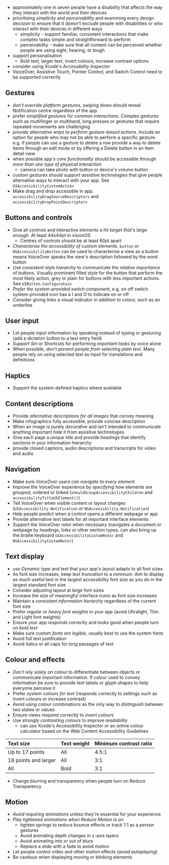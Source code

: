 - approximately one in seven people have a disability that affects the way they interact with the world and their devices
- prioritising *simplicity* and *perceivability* and examining every design decision to ensure that it doesn't  exclude people with disabilities or who interact with their devices in different ways
	- simplicity - support familiar, consistent interactions that make complex tasks simple and straightforward to perform
	- perceivability - make sure that all content can be perceived whether people are using sight, hearing, or tough
- support personalisation
	- Bold text, larger text, invert colours, increase contrast options
- consider using Xcode's *Accessibility Inspector*
- VoiceOver, Assistive Touch, Pointer Control, and Switch Control need to be supported correctly
## Gestures
- *don't override platform gestures*, swiping down should reveal Notification centre regardless of the app
- prefer *simplified gestures* for *common interactions*. Complex gestures such as multifinger or multihand, long presses or gestures that require repeated movements are challenging
- *provide alternative ways to perform gesture-based actions*. Include an option for people who may not be able to perform a specific gesture. e.g. if people can use a gesture to delete a row provide a way to delete items through an edit mode or by offering a Delete button in an item detail view
- when possible app's *core functionality* should be accessible through *more than one type of physical interaction*
	- camera can take photo with button or device's volume button
- *custom gestures* should *support assistive technologies* that give people alternative ways to interact with your app. See `UIAccessibilityCustomAction`
- Make drag and drop accessible in app. `accessibilityDragSourceDescriptors` and `accessibilityDropPointDescriptors`
## Buttons and controls
- Give all controls and interactive elements a *hit target that's large enough*. At least 44x44pt in visionOS
	- Centres of controls should be at least 60pt apart
- *Characterise the accessibility of custom elements*. `button` or `NSAccessibilityButton` can be used to characterise a view as a button means VoiceOver speaks the view's description followed by the word button
- Use *consistent style hierarchy* to communicate the *relative importance* of buttons. Visually prominent filled style for the button that perform the most likely action, grey or plain for buttons with less important actions. See `UIButton.Configuratoin`
- *Prefer the system-provided switch component*, e.g. on off switch system-provided icon has a I and O to indicate on or off
- Consider giving links a visual indicator in addition to colour, such as an underline
## User input
- Let people input information by *speaking* instead of typing or gesturing (add a dictation button to a text entry field)
- *Support Siri* or Shortcuts for performing *important tasks* by voice alone
- When possible, *don't prevent people from selecting plain text*. Many people rely on using selected text as input for translations and definitions
## Haptics
- Support the system-defined haptics where available
## Content descriptions
- Provide *alternative descriptions for all images* that convey meaning
- Make infographics fully accessible, provide concise description
- When an image is purely *decorative* and isn't intended to communicate anything important *hide* it from assistive technologies
- Give each page a *unique title* and provide headings that identify sections in your information hierarchy
- provide closed captions, audio descriptions and transcripts for video and audio
## Navigation
- Make sure *VoiceOver users can navigate to every element*
- Improve the VoiceOver experience by *specifying* how elements are *grouped*, ordered or linked (`shouldGroupAccessibilityChildren` and `accessibilityTitleUIElement()`)
- Tell VoiceOver when visible content or layout changes (`UIAccessibility.Notification` or `NSAccessibility.Notification`)
- Help people predict when a control opens a different webpage or app
- Provide alternative text labels for all important interface elements
- Support the VoiceOver rotor when necessary (navigates a document or webpage by headings, links or other section types, can also bring up the braille keyboard `UIAccessibilityCustomRotor` and `NSAccessibilityCustomRotor`)
## Text display
- *use Dynamic type* and test that your app's layout adapts to all font sizes
- As font size increases, keep *text truncation* to a *minimum*. Aim to display as much useful text in the largest accessibility font size as you do in the largest standard font size
- Consider adjusting layout at large font sizes
- Increase the *size* of meaningful interface *icons* as font size increases
- Maintain a *consistent information hierarchy* regardless of the current font size
- Prefer *regular or heavy font weights* in your app (avoid Ultralight, Thin and Light font weights)
- Ensure your app *responds* correctly and looks good when people turn on *bold text*
- Make sure custom *fonts are legible*, usually best to use the system fonts
- Avoid full text justification
- Avoid italics or all caps for long passages of text
## Colour and effects
- *Don't rely solely on colour* to differentiate between objects or communicate important information. If colour used to convey information be sure to provide text labels or glyph shapes to help everyone perceive it
- Prefer *system colours for text* (responds correctly to settings such as invert colours or increase contrast)
- *Avoid using colour combinations* as the only way to *distinguish* between two states or values
- Ensure views respond correctly to *invert colours*
- Use *strongly contrasting colours* to improve *readability*
	- can use Xcode's Accessibility Inspector or an online colour calculator based on the Web Content Accessibility Guidelines

| Text size            | Text weight | Minimum contrast ratio |
|:-------------------- | ----------- | ---------------------- |
| Up to 17 points      | All         | 4.5:1                  |
| 18 points and larger | All         | 3:1                    |
| All                  | Bold        | 3:1                    |
- Change blurring and transparency when people turn on Reduce Transparency
## Motion
- *Avoid requiring animations* unless they're essential for your experience
- *Play tightened animations when Reduce Motion is on*
	- tighten springs to reduce bounce effects or track 1:1 as a person gestures
	- Avoid animating depth changes in z-axis layers
	- Avoid animating into or out of blurs
	- Replace a slide with a fade to avoid motion
- Let people control video and other motion effects (*avoid autoplaying*)
- Be cautious when displaying moving or blinking elements
